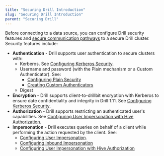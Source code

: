 ```yaml
---
title: "Securing Drill Introduction"
slug: "Securing Drill Introduction"
parent: "Securing Drill"
---
```


Before connecting to a data source, you can configure Drill security features and [secure communication pathways]({{site.baseurl}}/docs/secure-communication-paths/) to a secure Drill cluster.  Security features include:

- **Authentication** - Drill supports user authentication to secure clusters with:
    -  Kerberos.
		See [Configuring Kerberos Security]({{site.baseurl}}/docs/configuring-kerberos-security/).
	- Username and password (with the Plain mechanism or a Custom Authenticator). See:
		- [Configuring Plain Security]({{site.baseurl}}/docs/configuring-plain-security/)
		- [Creating Custom Authenticators]({{site.baseurl}}/docs/creating-custom-authenticators)
	- Digest
- **Encryption** - Drill supports client-to-drillbit encryption with Kerberos to ensure date confidentiality and integrity in Drill 1.11. See [Configuring Kerberos Security]({{site.baseurl}}/docs/configuring-kerberos-security/).
- **Authorization** - Drill supports restricting an authenticated user's capabilities.
		See [Configuring User Impersonation with Hive Authorization]({{site.baseurl}}/docs/configuring-user-impersonation-with-hive-authorization/).
- **Impersonation** - Drill executes queries on behalf of a client while performing the action requested by the client. See:
	- [Configuring User Impersonation]({{site.baseurl}}/docs/configuring-user-impersonation/).
	- [Configuring Inbound Impersonation]({{site.baseurl}}/docs/configuring-inbound-impersonation/)
	- [Configuring User Impersonation with Hive Authorization]({{site.baseurl}}/docs/configuring-user-impersonation-with-hive-authorization/)






